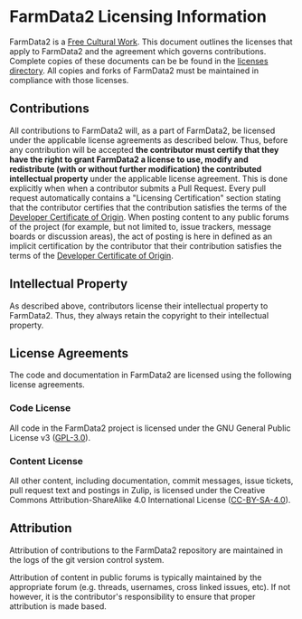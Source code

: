 # FarmData2 Licensing Information #

FarmData2 is a [Free Cultural Work].  This document outlines the licenses that apply to FarmData2 and the agreement which governs contributions.  Complete copies of these documents can be be found in the [licenses directory]. All copies and forks of FarmData2 must be maintained in compliance with those licenses.

[Free Cultural Work]: https://freedomdefined.org/Definition
[licenses directory]: licenses

## Contributions ##

All contributions to FarmData2 will, as a part of FarmData2, be licensed under the applicable license agreements as described below. Thus, before any contribution will be accepted __the contributor must certify that they have the right to grant FarmData2 a license to use, modify and redistribute (with or without further modification) the contributed intellectual property__ under the applicable license agreement. This is done explicitly when when a contributor submits a Pull Request. Every pull request automatically contains a "Licensing Certification" section stating that the contributor certifies that the contribution satisfies the terms of the [Developer Certificate of Origin]. When posting content to any public forums of the project (for example, but not limited to, issue trackers, message boards or discussion areas), the act of posting is here in defined as an implicit certification by the contributor that their contribution satisfies the terms of the [Developer Certificate of Origin].

[Developer Certificate of Origin]: https://developercertificate.org/

## Intellectual Property ##

As described above, contributors license their intellectual property to FarmData2. Thus, they always retain the copyright to their intellectual property.

## License Agreements ##

The code and documentation in FarmData2 are licensed using the following license agreements.

### Code License ###

All code in the FarmData2 project is licensed under the GNU General Public License v3 ([GPL-3.0]).

[GPL-3.0]: https://www.gnu.org/licenses/gpl-3.0.md

### Content License ###

All other content, including documentation, commit messages, issue tickets, pull request text and postings in Zulip, is licensed under the Creative Commons Attribution-ShareAlike 4.0 International License ([CC-BY-SA-4.0]).

[CC-BY-SA-4.0]: https://creativecommons.org/licenses/by-sa/4.0/

## Attribution ##

Attribution of contributions to the FarmData2 repository are maintained in the logs of the git version control system.

Attribution of content in public forums is typically maintained by the appropriate forum (e.g. threads, usernames, cross linked issues, etc). If not however, it is the contributor's responsibility to ensure that proper attribution is made based.
